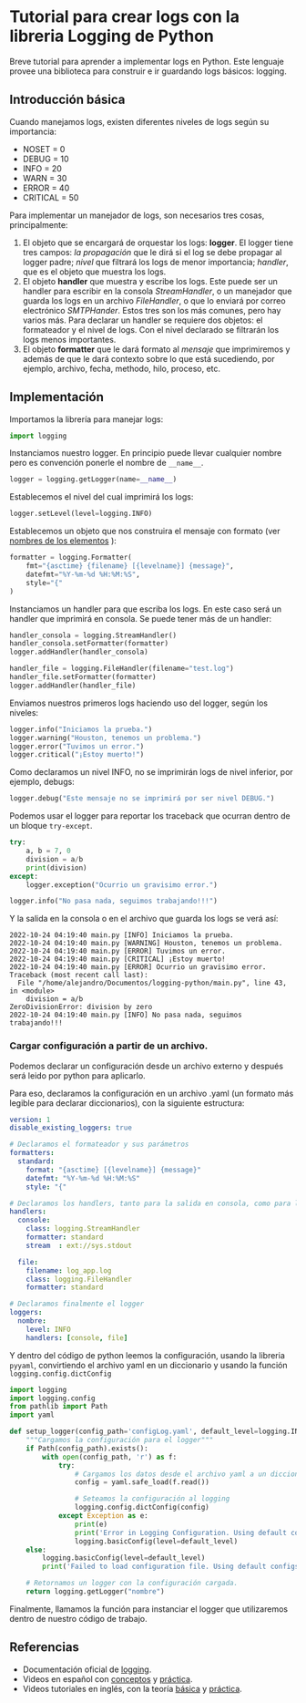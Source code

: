 # Tutorial para crear logs con la libreria Logging de Python
Breve tutorial para aprender a implementar logs en Python. Este lenguaje provee una biblioteca para construir e ir guardando logs básicos: logging.

## Introducción básica
Cuando manejamos logs, existen diferentes niveles de logs según su importancia:
* NOSET = 0
* DEBUG = 10
* INFO = 20
* WARN = 30
* ERROR = 40
* CRITICAL = 50

Para implementar un manejador de logs, son necesarios tres cosas, principalmente:

1. El objeto que se encargará de orquestar los logs: **logger**. El logger tiene tres campos: *la propagación* que le dirá si el log se debe propagar al logger padre; *nivel* que filtrará los logs de menor importancia; *handler*, que es el objeto que muestra los logs.
2. El objeto **handler** que muestra y escribe los logs. Este puede ser un handler para escribir en la consola *StreamHandler*, o un manejador que guarda los logs en un archivo *FileHandler*, o que lo enviará por correo electrónico *SMTPHander*. Estos tres son los más comunes, pero hay varios más. Para declarar un handler se requiere dos objetos: el formateador y el nivel de logs. Con el nivel declarado se filtrarán los logs menos importantes.
3. El objeto **formatter** que le dará formato al *mensaje* que imprimiremos y además de que le dará contexto sobre lo que está sucediendo, por ejemplo, archivo, fecha, methodo, hilo, proceso, etc.

## Implementación
Importamos la librería para manejar logs:
```python
import logging
```
Instanciamos nuestro logger. En principio puede llevar cualquier nombre pero es convención ponerle el nombre de `__name__`.
```python
logger = logging.getLogger(name=__name__)
```
Establecemos el nivel del cual imprimirá los logs:
```python
logger.setLevel(level=logging.INFO)
```
Establecemos un objeto que nos construira el mensaje con formato (ver [nombres de los elementos](https://docs.python.org/3/library/logging.html#logrecord-attributes) ):
```python
formatter = logging.Formatter(
    fmt="{asctime} {filename} [{levelname}] {message}",
    datefmt="%Y-%m-%d %H:%M:%S",
    style="{"
)
```
Instanciamos un handler para que escriba los logs. En este caso será un handler que imprimirá en consola. Se puede tener más de un handler:
```python
handler_consola = logging.StreamHandler()
handler_consola.setFormatter(formatter)
logger.addHandler(handler_consola)

handler_file = logging.FileHandler(filename="test.log")
handler_file.setFormatter(formatter)
logger.addHandler(handler_file)
```
Enviamos nuestros primeros logs haciendo uso del logger, según los niveles:
```python
logger.info("Iniciamos la prueba.")
logger.warning("Houston, tenemos un problema.")
logger.error("Tuvimos un error.")
logger.critical("¡Estoy muerto!")
```
Como declaramos un nivel INFO, no se imprimirán logs de nivel inferior, por ejemplo, debugs:
```python
logger.debug("Este mensaje no se imprimirá por ser nivel DEBUG.")
```
Podemos usar el logger para reportar los traceback que ocurran dentro de un bloque `try-except`.
```python
try:
    a, b = 7, 0
    division = a/b
    print(division)
except:
    logger.exception("Ocurrio un gravisimo error.")

logger.info("No pasa nada, seguimos trabajando!!!")
```

Y la salida en la consola o en el archivo que guarda los logs se verá así:

```console
2022-10-24 04:19:40 main.py [INFO] Iniciamos la prueba.
2022-10-24 04:19:40 main.py [WARNING] Houston, tenemos un problema.
2022-10-24 04:19:40 main.py [ERROR] Tuvimos un error.
2022-10-24 04:19:40 main.py [CRITICAL] ¡Estoy muerto!
2022-10-24 04:19:40 main.py [ERROR] Ocurrio un gravisimo error.
Traceback (most recent call last):
  File "/home/alejandro/Documentos/logging-python/main.py", line 43, in <module>
    division = a/b
ZeroDivisionError: division by zero
2022-10-24 04:19:40 main.py [INFO] No pasa nada, seguimos trabajando!!!
```

### Cargar configuración a partir de un archivo.
Podemos declarar un configuración desde un archivo externo y después será leido por python para aplicarlo.

Para eso, declaramos la configuración en un archivo .yaml (un formato más legible para declarar diccionarios), con la siguiente estructura:

```yaml
version: 1
disable_existing_loggers: true

# Declaramos el formateador y sus parámetros
formatters:
  standard:
    format: "{asctime} [{levelname}] {message}"
    datefmt: "%Y-%m-%d %H:%M:%S"
    style: "{"

# Declaramos los handlers, tanto para la salida en consola, como para la salida a archivo
handlers:
  console:
    class: logging.StreamHandler
    formatter: standard
    stream  : ext://sys.stdout

  file:
    filename: log_app.log
    class: logging.FileHandler
    formatter: standard  

# Declaramos finalmente el logger
loggers:
  nombre:
    level: INFO
    handlers: [console, file]
```
Y dentro del código de python leemos la configuración, usando la libreria `pyyaml`, convirtiendo el archivo yaml en un diccionario y usando la función `logging.config.dictConfig`

```python
import logging
import logging.config
from pathlib import Path
import yaml

def setup_logger(config_path='configLog.yaml', default_level=logging.INFO):
    """Cargamos la configuración para el logger"""
    if Path(config_path).exists():
        with open(config_path, 'r') as f:
            try:
                # Cargamos los datos desde el archivo yaml a un diccionario
                config = yaml.safe_load(f.read())

                # Seteamos la configuración al logging
                logging.config.dictConfig(config)
            except Exception as e:
                print(e)
                print('Error in Logging Configuration. Using default configs')
                logging.basicConfig(level=default_level)
    else:
        logging.basicConfig(level=default_level)
        print('Failed to load configuration file. Using default configs')

    # Retornamos un logger con la configuración cargada.
    return logging.getLogger("nombre")
```

Finalmente, llamamos la función para instanciar el logger que utilizaremos dentro de nuestro código de trabajo.

## Referencias
* Documentación oficial de [logging](https://docs.python.org/3/library/logging.html).
* Videos en español con [conceptos](https://www.youtube.com/watch?v=Qqjbe_bbz1k) y [práctica](https://www.youtube.com/watch?v=ZwXc-niL-AQ).
* Videos tutoriales en inglés, con la teoría [básica](https://www.youtube.com/watch?v=-ARI4Cz-awo) y [práctica](https://www.youtube.com/watch?v=jxmzY9soFXg).

